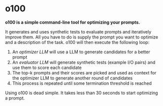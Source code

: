 # o100

**o100 is a simple command-line tool for optimizing your prompts.**

It generates and uses synthetic tests to evaluate prompts and iteratively improve them. All you have to do is supply the prompt you want to optimize and a description of the task. o100 will then execute the following loop:

1. An _optimizer LLM_ will use a LLM to generate candidates for a better prompt
2. An _evaluator LLM_ will generate synthetic tests (example I/O pairs) and use them to score each candidate
3. The top-k prompts and their scores are picked and used as context for the optimizer LLM to generate another round of candidates
4. This process is repeated until some termination threshold is reached

Using o100 is dead simple. It takes less than 30 seconds to start optimizing a prompt.
